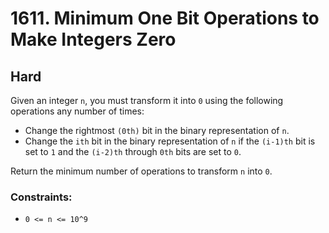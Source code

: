 # 1611. Minimum One Bit Operations to Make Integers Zero

## Hard

Given an integer `n`, you must transform it into `0` using the following operations any number of times:

- Change the rightmost `(0th)` bit in the binary representation of `n`.
- Change the `ith` bit in the binary representation of `n` if the `(i-1)th` bit is set to `1` and the `(i-2)th`
  through `0th` bits are set to `0`.

Return the minimum number of operations to transform `n` into `0`.

### Constraints:

- `0 <= n <= 10^9`
